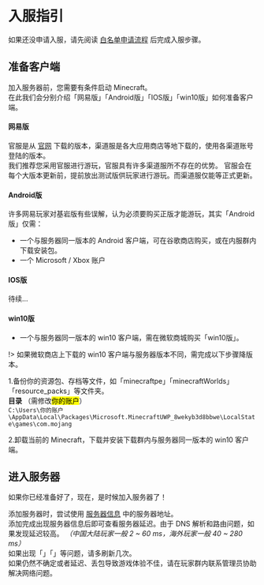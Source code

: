 <!-- guide/join -->

# 入服指引

如果还没申请入服，请先阅读 [白名单申请流程](guide/apply) 后完成入服步骤。



## 准备客户端

加入服务器前，您需要有条件启动 Minecraft。<br/>
在此我们会分别介绍「网易版」「Android版」「IOS版」「win10版」如何准备客户端。



#### 网易版

官服是从 [官网](http://mc.163.com) 下载的版本，渠道服是各大应用商店等地下载的，使用各渠道账号登陆的版本。<br/>
我们推荐您采用官服进行游玩，官服具有许多渠道服所不存在的优势。
官服会在每个大版本更新前，提前放出测试版供玩家进行游玩。而渠道服仅能等正式更新。<br/>



#### Android版

许多网易玩家对基岩版有些误解，认为必须要购买正版才能游玩，其实「Android版」仅需：

- 一个与服务器同一版本的 Android 客户端，可在谷歌商店购买，或在内服群内下载安装包。
- 一个 Microsoft / Xbox 账户



#### IOS版

待续...



#### win10版

- 一个与服务器同一版本的 win10 客户端，需在微软商城购买「win10版」。

!> 如果微软商店上下载的 win10 客户端与服务器版本不同，需完成以下步骤降版本。

1.备份你的资源包、存档等文件，如「minecraftpe」「minecraftWorlds」「resource_packs」等文件夹。<br/>
 **目录** （需修改<mark>你的账户</mark>）<br/>
`C:\Users\你的账户\AppData\Local\Packages\Microsoft.MinecraftUWP_8wekyb3d8bbwe\LocalState\games\com.mojang`

2.卸载当前的 Minecraft，下载并安装下载群内与服务器同一版本的 win10 客户端。



## 进入服务器

如果你已经准备好了，现在，是时候加入服务器了！

添加服务器时，尝试使用 [服务器信息](notice/server) 中的服务器地址。<br/>
添加完成出现服务器信息后即可查看服务器延迟。由于 DNS 解析和路由问题，如果发现延迟较高。 *（中国大陆玩家一般 2 ~ 60 ms，海外玩家一般 40 ~ 280 ms）* <br/>
如果出现「」「」等问题，请多刷新几次。<br/>
如果仍然不确定或者延迟、丢包导致游戏体验不佳，请在玩家群内联系管理员协助解决网络问题。 